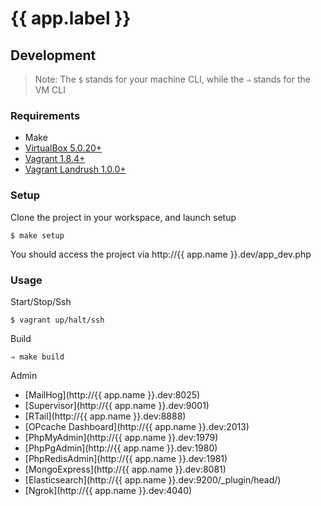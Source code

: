 # {{ app.label }}

## Development

> Note: The `$` stands for your machine CLI, while the `⇒` stands for the VM CLI

### Requirements

* Make
* [VirtualBox 5.0.20+](https://www.virtualbox.org/wiki/Downloads)
* [Vagrant 1.8.4+](https://www.vagrantup.com/downloads.html)
* [Vagrant Landrush 1.0.0+](https://github.com/vagrant-landrush/landrush)

### Setup

Clone the project in your workspace, and launch setup

    $ make setup

You should access the project via http://{{ app.name }}.dev/app_dev.php

### Usage

Start/Stop/Ssh

    $ vagrant up/halt/ssh

Build

    ⇒ make build

Admin

* [MailHog](http://{{ app.name }}.dev:8025)
* [Supervisor](http://{{ app.name }}.dev:9001)
* [RTail](http://{{ app.name }}.dev:8888)
* [OPcache Dashboard](http://{{ app.name }}.dev:2013)
* [PhpMyAdmin](http://{{ app.name }}.dev:1979)
* [PhpPgAdmin](http://{{ app.name }}.dev:1980)
* [PhpRedisAdmin](http://{{ app.name }}.dev:1981)
* [MongoExpress](http://{{ app.name }}.dev:8081)
* [Elasticsearch](http://{{ app.name }}.dev:9200/_plugin/head/)
* [Ngrok](http://{{ app.name }}.dev:4040)
